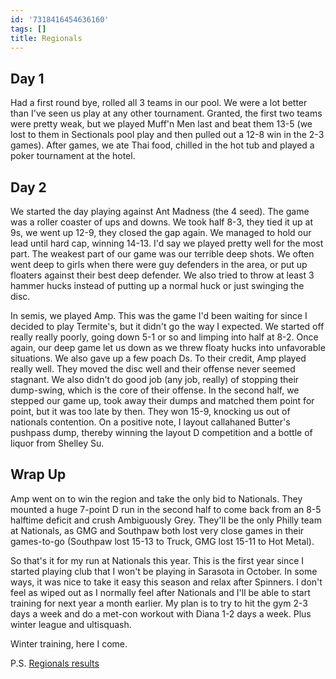 ```yaml
---
id: '7318416454636160'
tags: []
title: Regionals
---
```


## Day 1

Had a first round bye, rolled all 3 teams in our pool. We were a lot better than I've seen us play at any other tournament. Granted, the first two teams were pretty weak, but we played Muff'n Men last and beat them 13-5 (we lost to them in Sectionals pool play and then pulled out a 12-8 win in the 2-3 games). After games, we ate Thai food, chilled in the hot tub and played a poker tournament at the hotel.

## Day 2

We started the day playing against Ant Madness (the 4 seed). The game was a roller coaster of ups and downs. We took half 8-3, they tied it up at 9s, we went up 12-9, they closed the gap again. We managed to hold our lead until hard cap, winning 14-13. I'd say we played pretty well for the most part. The weakest part of our game was our terrible deep shots. We often went deep to girls when there were guy defenders in the area, or put up floaters against their best deep defender. We also tried to throw at least 3 hammer hucks instead of putting up a normal huck or just swinging the disc.

In semis, we played Amp. This was the game I'd been waiting for since I decided to play Termite's, but it didn't go the way I expected. We started off really really poorly, going down 5-1 or so and limping into half at 8-2. Once again, our deep game let us down as we threw floaty hucks into unfavorable situations. We also gave up a few poach Ds. To their credit, Amp played really well. They moved the disc well and their offense never seemed stagnant. We also didn't do good job (any job, really) of stopping their dump-swing, which is the core of their offense. In the second half, we stepped our game up, took away their dumps and matched them point for point, but it was too late by then. They won 15-9, knocking us out of nationals contention. On a positive note, I layout callahaned Butter's pushpass dump, thereby winning the layout D competition and a bottle of liquor from Shelley Su. 

## Wrap Up

Amp went on to win the region and take the only bid to Nationals. They mounted a huge 7-point D run in the second half to come back from an 8-5 halftime deficit and crush Ambiguously Grey. They'll be the only Philly team at Nationals, as GMG and Southpaw both lost very close games in their games-to-go (Southpaw lost 15-13 to Truck, GMG lost 15-11 to Hot Metal).

So that's it for my run at Nationals this year. This is the first year since I started playing club that I won't be playing in Sarasota in October. In some ways, it was nice to take it easy this season and relax after Spinners. I don't feel as wiped out as I normally feel after Nationals and I'll be able to start training for next year a month earlier. My plan is to try to hit the gym 2-3 days a week and do a met-con workout with Diana 1-2 days a week. Plus winter league and ultisquash. 

Winter training, here I come.

P.S. [Regionals results](http://scores.usaultimate.org/scores/#mixed/tournament/11319)

